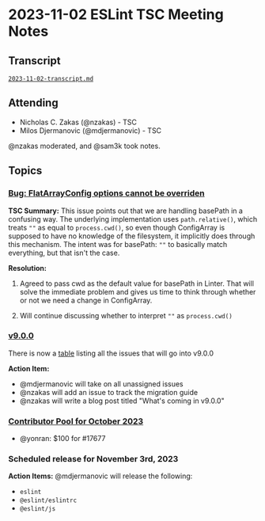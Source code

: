 # 2023-11-02 ESLint TSC Meeting Notes

## Transcript

[`2023-11-02-transcript.md`](2023-11-02-transcript.md)

## Attending

* Nicholas C. Zakas (@nzakas) - TSC
* Milos Djermanovic (@mdjermanovic) - TSC

@nzakas moderated, and @sam3k took notes.

## Topics

### [Bug: FlatArrayConfig options cannot be overriden](https://github.com/eslint/eslint/issues/17669)

**TSC Summary:** This issue points out that we are handling basePath in a confusing way. The underlying implementation uses `path.relative()`, which treats `""` as equal to `process.cwd()`, so even though ConfigArray is supposed to have no knowledge of the filesystem, it implicitly does through this mechanism. The intent was for basePath: `""` to basically match everything, but that isn't the case.

**Resolution:**

1. Agreed to pass cwd as the default value for basePath in Linter. That will solve the immediate problem and gives us time to think through whether or not we need a change in ConfigArray.

2. Will continue discussing whether to interpret `""` as `process.cwd()`

### [v9.0.0](https://github.com/orgs/eslint/projects/4/views/2)

There is now a [table](https://github.com/orgs/eslint/projects/4/views/2) listing all the issues that will go into v9.0.0

**Action Item:** 

* @mdjermanovic will take on all unassigned issues
* @nzakas will add an issue to track the migration guide
* @nzakas will write a blog post titled "What's coming in v9.0.0"

### [Contributor Pool for October 2023](https://github.com/issues?q=org%3Aeslint+label%3A%22contributor+pool%22+merged%3A2023-10-01..2023-10-31)

* @yonran: $100 for #17677

### Scheduled release for November 3rd, 2023

**Action Items:** @mdjermanovic will release the following:
* `eslint`
* `@eslint/eslintrc`
* `@eslint/js`
